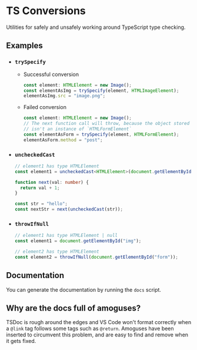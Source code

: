 # TS Conversions

Utilities for safely and unsafely working around TypeScript type checking.

## Examples

- ### `trySpecify`

  - Successful conversion

    ```ts
    const element: HTMLElement = new Image();
    const elementAsImg = trySpecify(element, HTMLImageElement);
    elementAsImg.src = "image.png";
    ```

  - Failed conversion

    ```ts
    const element: HTMLElement = new Image();
    // The next function call will throw, because the object stored in element
    // isn't an instance of `HTMLFormElement`
    const elementAsForm = trySpecify(element, HTMLFormElement);
    elementAsForm.method = "post";
    ```

- ### `uncheckedCast`

  ```ts
  // element1 has type HTMLElement
  const element1 = uncheckedCast<HTMLElement>(document.getElementById("img"));
  ```

  ```ts
  function next(val: number) {
    return val + 1;
  }

  const str = "hello";
  const nextStr = next(uncheckedCast(str));
  ```

- ### `throwIfNull`

  ```ts
  // element1 has type HTMLElement | null
  const element1 = document.getElementById("img");

  // element2 has type HTMLElement
  const element2 = throwIfNull(document.getElementById("form"));
  ```

## Documentation

You can generate the documentation by running the `docs` script.

## Why are the docs full of amoguses?

TSDoc is rough around the edges and VS Code won't format correctly when a
`@link` tag follows some tags such as `@return`. Amoguses have been inserted to
circumvent this problem, and are easy to find and remove when it gets fixed.

